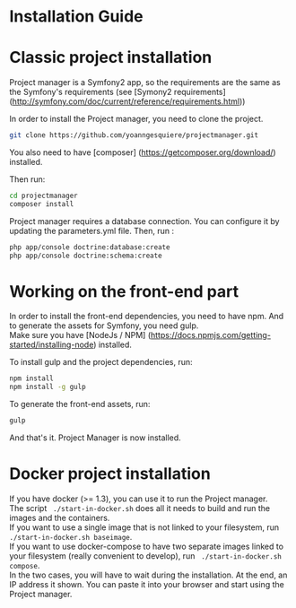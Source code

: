 Installation Guide
==================

# Classic project installation

Project manager is a Symfony2 app, so the requirements are the same as the Symfony's requirements 
(see [Symony2 requirements] (http://symfony.com/doc/current/reference/requirements.html))


In order to install the Project manager, you need to clone the project.
```sh
git clone https://github.com/yoanngesquiere/projectmanager.git
```

You also need to have [composer] (https://getcomposer.org/download/) installed.

Then run:
```sh
cd projectmanager
composer install
```

Project manager requires a database connection. You can configure it by updating the parameters.yml file.
Then, run :
```sh
php app/console doctrine:database:create
php app/console doctrine:schema:create
```

# Working on the front-end part

In order to install the front-end dependencies, you need to have npm.
And to generate the assets for Symfony, you need gulp.  
Make sure you have [NodeJs / NPM] (https://docs.npmjs.com/getting-started/installing-node) installed.

To install gulp and the project dependencies, run:
```sh
npm install
npm install -g gulp
```

To generate the front-end assets, run:
```sh
gulp
```

And that's it. Project Manager is now installed.

# Docker project installation

If you have docker (>= 1.3), you can use it to run the Project manager.  
The script ``` ./start-in-docker.sh``` does all it needs to build and run the images and the containers.  
If you want to use a single image that is not linked to your filesystem, run ``` ./start-in-docker.sh baseimage```.  
If you want to use docker-compose to have two separate images linked to your filesystem (really convenient to develop),
run ``` ./start-in-docker.sh compose```.  
In the two cases, you will have to wait during the installation. At the end, an IP address it shown.
You can paste it into your browser and start using the Project manager.

